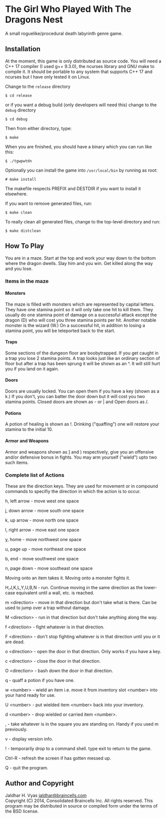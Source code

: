 # The Girl Who Played With The Dragons Nest #

A small roguelike/procedural death labyrinth genre game.

## Installation ##

At the moment, this game is only distributed as source code.  You will need a C++ 17 compiler (I used g++ 9.3.0), the ncurses library and GNU make to compile it.  It should be portable to any system that supports C++ 17 and ncurses but I have only tested it on Linux.

Change to the `release` directory

    $ cd release

or if you want a debug build (only developers will need this) change to the `debug` directory

    $ cd debug

Then from either directory, type:

    $ make

When you are finished, you should have a binary which you can run like this:

    $ ./tgwpwtdn

Optionally you can install the game into `/usr/local/bin` by running as root:

    # make install

The makefile respects PREFIX and DESTDIR if you want to install it elsewhere.

If you want to remove generated files, run:

    $ make clean

To really clean all generated files, change to the top-level directory and run:

    $ make distclean

## How To Play ##

You are in a maze.  Start at the top and  work your way down to the bottom where the dragon dwells.  Slay him and you
win.  Get killed along the way and you lose.

### Items in the maze ###

#### Monsters ####

The maze is filled with monsters which are represented by capital letters.  They have one stamina point so it will
only take one hit to kill them.  They usually do one stamina point of damage on a successful attack except the dragon (D)
who will cost you three stamina points per hit. Another notable monster is the wizard (W.)  On a successful hit,
in addition to losing a stamina point, you will be teleported back to the start.

#### Traps ####

Some sections of the dungeon floor are boobytrapped.  If you get caught in a trap you lose 2 stamina points.  A trap
looks just like an ordinary section of floor but after a trap has been sprung it will be shown as an ^.  It will still 
hurt you if you land on it again.

#### Doors ####

Doors are usually locked.  You can open them if you have a key (shown as a k.)  If you don't, you can batter the door 
down but it will cost you two stamina points.  Closed doors are shown as - or | and  Open doors as /.

#### Potions ####

A potion of healing is shown as !.  Drinking ("quaffing") one will restore your stamina to the initial 10.

#### Armor and Weapons ####

Armor and weapons shown as ] and ) respectively, give you an offensive and/or defensive bonus in fights.  You may arm
yourself ("wield") upto two such items.

### Complete list of Actions ###

These are the direction keys.  They are used for movement or in compound commands to specifiy the direction in which
the action is to occur.

h, left arrow  - move west one space

j, down arrow  - move south one space

k, up arrow    - move north one space

l, right arrow - move east one space

y, home        - move northwest one space

u, page up     - move northeast one space

b, end         - move southwest one space

n, page down   - move southeast one space

Moving onto an item takes it.  Moving onto a monster fights it.

H,J,K,L,Y,U,B,N - run.  Continue moving in the same direction as the lower-case equivalent until a wall, etc. is reached.

m &lt;direction&gt; - move in that direction but don't take what is there.  Can be used to jump over a trap without damage.

M &lt;direction&gt; - run in that direction but don't take anything along the way.

f &lt;direction&gt; - fight whatever is in that direction.

F &lt;direction&gt; - don't stop fighting whatever is in that direction until you or it are dead.

o &lt;direction&gt; - open the door in that direction.  Only works if you have a key.

c &lt;direction&gt; - close the door in that direction.

O &lt;direction&gt; - bash down the door in that direction.

q             - quaff a potion if you have one.

w &lt;number&gt;    - wield an item i.e. move it from inventory slot &lt;number&gt; into your hand ready for use.

U &lt;number&gt;    - put wielded item &lt;number&gt; back into your inventory.

d &lt;number&gt;    - drop wielded or carried item &lt;number&gt;.

,             - take whatever is in the square you are standing on.  Handy if you used m previously.

v             - display version info.

!             - temporarily drop to a command shell.  type exit to return to the game.

Ctrl-R        - refresh the screen if has gotten messed up.

Q             - quit the program.

## Author and Copyright ##

Jaldhar H. Vyas <jaldhar@braincells.com>  
Copyright (C) 2014, Consolidated Braincells Inc. All rights reserved.
This program may be distributed in source or compiled form under the terms of the BSD license.  

